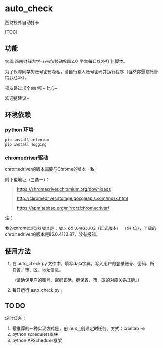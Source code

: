 # auto_check
西财校外自动打卡

[TOC]

## 功能

实现 西南财经大学-swufe移动校园2.0-学生每日校外打卡 脚本。

为了保障同学的账号密码隐私，请自行输入账号密码并运行程序（当然你愿意托管给我也ok）。

校友路过求个star呗~ 比心~

欢迎提建议~

## 环境依赖

### python 环境:

```python
pip install selenium
pip install logging
```

### chromedriver驱动

chromedriver的版本需要与Chrome的版本一致。

附下载地址（三选一）：

> https://chromedriver.chromium.org/downloads
>
> http://chromedriver.storage.googleapis.com/index.html
>
> https://npm.taobao.org/mirrors/chromedriver/

注：

我的chrome浏览器版本是：版本 85.0.4183.102（正式版本） （64 位），下载的chromedriver的版本是85.0.4183.87，没有报错。

## 使用方法

1. 在 auto_check.py 文件中，填写data字典，写入用户的登录账号、密码、所在省、市、区、地址信息。

    （请确保用户的账号、密码正确，确保省、市、区的对应关系正确。）

2. 每日运行 auto_check.py 。

## TO DO

定时任务：

1. 最推荐的一种实现方式是，在linux上创建定时任务。方式：crontab -e
2. python schedulers模块
3. python APScheduler框架



